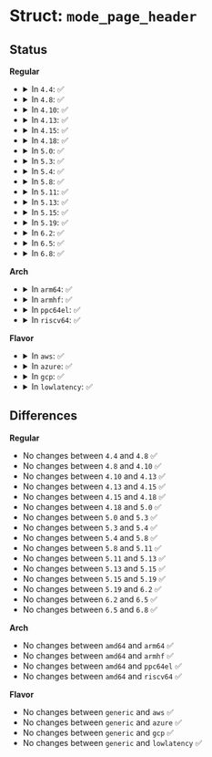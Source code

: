 # Struct: <code>mode_page_header</code>

## Status
<b>Regular</b>
<ul>
<li>
<details>
<summary>In <code>4.4</code>: ✅</summary>

```c
struct mode_page_header {
    __be16 mode_data_length;
    __u8 medium_type;
    __u8 reserved1;
    __u8 reserved2;
    __u8 reserved3;
    __be16 desc_length;
};
```
</details>
</li>
<li>
<details>
<summary>In <code>4.8</code>: ✅</summary>

```c
struct mode_page_header {
    __be16 mode_data_length;
    __u8 medium_type;
    __u8 reserved1;
    __u8 reserved2;
    __u8 reserved3;
    __be16 desc_length;
};
```
</details>
</li>
<li>
<details>
<summary>In <code>4.10</code>: ✅</summary>

```c
struct mode_page_header {
    __be16 mode_data_length;
    __u8 medium_type;
    __u8 reserved1;
    __u8 reserved2;
    __u8 reserved3;
    __be16 desc_length;
};
```
</details>
</li>
<li>
<details>
<summary>In <code>4.13</code>: ✅</summary>

```c
struct mode_page_header {
    __be16 mode_data_length;
    __u8 medium_type;
    __u8 reserved1;
    __u8 reserved2;
    __u8 reserved3;
    __be16 desc_length;
};
```
</details>
</li>
<li>
<details>
<summary>In <code>4.15</code>: ✅</summary>

```c
struct mode_page_header {
    __be16 mode_data_length;
    __u8 medium_type;
    __u8 reserved1;
    __u8 reserved2;
    __u8 reserved3;
    __be16 desc_length;
};
```
</details>
</li>
<li>
<details>
<summary>In <code>4.18</code>: ✅</summary>

```c
struct mode_page_header {
    __be16 mode_data_length;
    __u8 medium_type;
    __u8 reserved1;
    __u8 reserved2;
    __u8 reserved3;
    __be16 desc_length;
};
```
</details>
</li>
<li>
<details>
<summary>In <code>5.0</code>: ✅</summary>

```c
struct mode_page_header {
    __be16 mode_data_length;
    __u8 medium_type;
    __u8 reserved1;
    __u8 reserved2;
    __u8 reserved3;
    __be16 desc_length;
};
```
</details>
</li>
<li>
<details>
<summary>In <code>5.3</code>: ✅</summary>

```c
struct mode_page_header {
    __be16 mode_data_length;
    __u8 medium_type;
    __u8 reserved1;
    __u8 reserved2;
    __u8 reserved3;
    __be16 desc_length;
};
```
</details>
</li>
<li>
<details>
<summary>In <code>5.4</code>: ✅</summary>

```c
struct mode_page_header {
    __be16 mode_data_length;
    __u8 medium_type;
    __u8 reserved1;
    __u8 reserved2;
    __u8 reserved3;
    __be16 desc_length;
};
```
</details>
</li>
<li>
<details>
<summary>In <code>5.8</code>: ✅</summary>

```c
struct mode_page_header {
    __be16 mode_data_length;
    __u8 medium_type;
    __u8 reserved1;
    __u8 reserved2;
    __u8 reserved3;
    __be16 desc_length;
};
```
</details>
</li>
<li>
<details>
<summary>In <code>5.11</code>: ✅</summary>

```c
struct mode_page_header {
    __be16 mode_data_length;
    __u8 medium_type;
    __u8 reserved1;
    __u8 reserved2;
    __u8 reserved3;
    __be16 desc_length;
};
```
</details>
</li>
<li>
<details>
<summary>In <code>5.13</code>: ✅</summary>

```c
struct mode_page_header {
    __be16 mode_data_length;
    __u8 medium_type;
    __u8 reserved1;
    __u8 reserved2;
    __u8 reserved3;
    __be16 desc_length;
};
```
</details>
</li>
<li>
<details>
<summary>In <code>5.15</code>: ✅</summary>

```c
struct mode_page_header {
    __be16 mode_data_length;
    __u8 medium_type;
    __u8 reserved1;
    __u8 reserved2;
    __u8 reserved3;
    __be16 desc_length;
};
```
</details>
</li>
<li>
<details>
<summary>In <code>5.19</code>: ✅</summary>

```c
struct mode_page_header {
    __be16 mode_data_length;
    __u8 medium_type;
    __u8 reserved1;
    __u8 reserved2;
    __u8 reserved3;
    __be16 desc_length;
};
```
</details>
</li>
<li>
<details>
<summary>In <code>6.2</code>: ✅</summary>

```c
struct mode_page_header {
    __be16 mode_data_length;
    __u8 medium_type;
    __u8 reserved1;
    __u8 reserved2;
    __u8 reserved3;
    __be16 desc_length;
};
```
</details>
</li>
<li>
<details>
<summary>In <code>6.5</code>: ✅</summary>

```c
struct mode_page_header {
    __be16 mode_data_length;
    __u8 medium_type;
    __u8 reserved1;
    __u8 reserved2;
    __u8 reserved3;
    __be16 desc_length;
};
```
</details>
</li>
<li>
<details>
<summary>In <code>6.8</code>: ✅</summary>

```c
struct mode_page_header {
    __be16 mode_data_length;
    __u8 medium_type;
    __u8 reserved1;
    __u8 reserved2;
    __u8 reserved3;
    __be16 desc_length;
};
```
</details>
</li>
</ul>
<b>Arch</b>
<ul>
<li>
<details>
<summary>In <code>arm64</code>: ✅</summary>

```c
struct mode_page_header {
    __be16 mode_data_length;
    __u8 medium_type;
    __u8 reserved1;
    __u8 reserved2;
    __u8 reserved3;
    __be16 desc_length;
};
```
</details>
</li>
<li>
<details>
<summary>In <code>armhf</code>: ✅</summary>

```c
struct mode_page_header {
    __be16 mode_data_length;
    __u8 medium_type;
    __u8 reserved1;
    __u8 reserved2;
    __u8 reserved3;
    __be16 desc_length;
};
```
</details>
</li>
<li>
<details>
<summary>In <code>ppc64el</code>: ✅</summary>

```c
struct mode_page_header {
    __be16 mode_data_length;
    __u8 medium_type;
    __u8 reserved1;
    __u8 reserved2;
    __u8 reserved3;
    __be16 desc_length;
};
```
</details>
</li>
<li>
<details>
<summary>In <code>riscv64</code>: ✅</summary>

```c
struct mode_page_header {
    __be16 mode_data_length;
    __u8 medium_type;
    __u8 reserved1;
    __u8 reserved2;
    __u8 reserved3;
    __be16 desc_length;
};
```
</details>
</li>
</ul>
<b>Flavor</b>
<ul>
<li>
<details>
<summary>In <code>aws</code>: ✅</summary>

```c
struct mode_page_header {
    __be16 mode_data_length;
    __u8 medium_type;
    __u8 reserved1;
    __u8 reserved2;
    __u8 reserved3;
    __be16 desc_length;
};
```
</details>
</li>
<li>
<details>
<summary>In <code>azure</code>: ✅</summary>

```c
struct mode_page_header {
    __be16 mode_data_length;
    __u8 medium_type;
    __u8 reserved1;
    __u8 reserved2;
    __u8 reserved3;
    __be16 desc_length;
};
```
</details>
</li>
<li>
<details>
<summary>In <code>gcp</code>: ✅</summary>

```c
struct mode_page_header {
    __be16 mode_data_length;
    __u8 medium_type;
    __u8 reserved1;
    __u8 reserved2;
    __u8 reserved3;
    __be16 desc_length;
};
```
</details>
</li>
<li>
<details>
<summary>In <code>lowlatency</code>: ✅</summary>

```c
struct mode_page_header {
    __be16 mode_data_length;
    __u8 medium_type;
    __u8 reserved1;
    __u8 reserved2;
    __u8 reserved3;
    __be16 desc_length;
};
```
</details>
</li>
</ul>

## Differences
<b>Regular</b>
<ul>
<li>
No changes between <code>4.4</code> and <code>4.8</code> ✅
</li>
<li>
No changes between <code>4.8</code> and <code>4.10</code> ✅
</li>
<li>
No changes between <code>4.10</code> and <code>4.13</code> ✅
</li>
<li>
No changes between <code>4.13</code> and <code>4.15</code> ✅
</li>
<li>
No changes between <code>4.15</code> and <code>4.18</code> ✅
</li>
<li>
No changes between <code>4.18</code> and <code>5.0</code> ✅
</li>
<li>
No changes between <code>5.0</code> and <code>5.3</code> ✅
</li>
<li>
No changes between <code>5.3</code> and <code>5.4</code> ✅
</li>
<li>
No changes between <code>5.4</code> and <code>5.8</code> ✅
</li>
<li>
No changes between <code>5.8</code> and <code>5.11</code> ✅
</li>
<li>
No changes between <code>5.11</code> and <code>5.13</code> ✅
</li>
<li>
No changes between <code>5.13</code> and <code>5.15</code> ✅
</li>
<li>
No changes between <code>5.15</code> and <code>5.19</code> ✅
</li>
<li>
No changes between <code>5.19</code> and <code>6.2</code> ✅
</li>
<li>
No changes between <code>6.2</code> and <code>6.5</code> ✅
</li>
<li>
No changes between <code>6.5</code> and <code>6.8</code> ✅
</li>
</ul>
<b>Arch</b>
<ul>
<li>
No changes between <code>amd64</code> and <code>arm64</code> ✅
</li>
<li>
No changes between <code>amd64</code> and <code>armhf</code> ✅
</li>
<li>
No changes between <code>amd64</code> and <code>ppc64el</code> ✅
</li>
<li>
No changes between <code>amd64</code> and <code>riscv64</code> ✅
</li>
</ul>
<b>Flavor</b>
<ul>
<li>
No changes between <code>generic</code> and <code>aws</code> ✅
</li>
<li>
No changes between <code>generic</code> and <code>azure</code> ✅
</li>
<li>
No changes between <code>generic</code> and <code>gcp</code> ✅
</li>
<li>
No changes between <code>generic</code> and <code>lowlatency</code> ✅
</li>
</ul>

